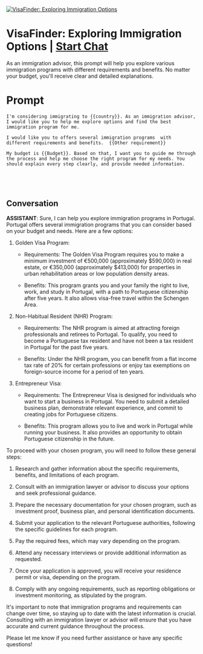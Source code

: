 
[![VisaFinder: Exploring Immigration Options](https://flow-prompt-covers.s3.us-west-1.amazonaws.com/icon/minimalist/mini_10.png)](https://gptcall.net/chat.html?data=%7B%22contact%22%3A%7B%22id%22%3A%22lmbnM9rKcR0AGvKmNLIbD%22%2C%22flow%22%3Atrue%7D%7D)
# VisaFinder: Exploring Immigration Options | [Start Chat](https://gptcall.net/chat.html?data=%7B%22contact%22%3A%7B%22id%22%3A%22lmbnM9rKcR0AGvKmNLIbD%22%2C%22flow%22%3Atrue%7D%7D)
As an immigration advisor, this prompt will help you explore various immigration programs with different requirements and benefits. No matter your budget, you'll receive clear and detailed explanations. 

# Prompt

```
I'm considering immigrating to {{country}}. As an immigration advisor, I would like you to help me explore options and find the best immigration program for me.

I would like you to offers several immigration programs  with different requirements and benefits.  {{Other requirement}}

My budget is {{Budget}}. Based on that, I want you to guide me through the process and help me choose the right program for my needs. You should explain every step clearly, and provide needed information. 





```

## Conversation

**ASSISTANT**: Sure, I can help you explore immigration programs in Portugal. Portugal offers several immigration programs that you can consider based on your budget and needs. Here are a few options:



1. Golden Visa Program:

   - Requirements: The Golden Visa Program requires you to make a minimum investment of €500,000 (approximately $590,000) in real estate, or €350,000 (approximately $413,000) for properties in urban rehabilitation areas or low population density areas.

   - Benefits: This program grants you and your family the right to live, work, and study in Portugal, with a path to Portuguese citizenship after five years. It also allows visa-free travel within the Schengen Area.



2. Non-Habitual Resident (NHR) Program:

   - Requirements: The NHR program is aimed at attracting foreign professionals and retirees to Portugal. To qualify, you need to become a Portuguese tax resident and have not been a tax resident in Portugal for the past five years.

   - Benefits: Under the NHR program, you can benefit from a flat income tax rate of 20% for certain professions or enjoy tax exemptions on foreign-source income for a period of ten years.



3. Entrepreneur Visa:

   - Requirements: The Entrepreneur Visa is designed for individuals who want to start a business in Portugal. You need to submit a detailed business plan, demonstrate relevant experience, and commit to creating jobs for Portuguese citizens.

   - Benefits: This program allows you to live and work in Portugal while running your business. It also provides an opportunity to obtain Portuguese citizenship in the future.



To proceed with your chosen program, you will need to follow these general steps:



1. Research and gather information about the specific requirements, benefits, and limitations of each program.

2. Consult with an immigration lawyer or advisor to discuss your options and seek professional guidance.

3. Prepare the necessary documentation for your chosen program, such as investment proof, business plan, and personal identification documents.

4. Submit your application to the relevant Portuguese authorities, following the specific guidelines for each program.

5. Pay the required fees, which may vary depending on the program.

6. Attend any necessary interviews or provide additional information as requested.

7. Once your application is approved, you will receive your residence permit or visa, depending on the program.

8. Comply with any ongoing requirements, such as reporting obligations or investment monitoring, as stipulated by the program.



It's important to note that immigration programs and requirements can change over time, so staying up to date with the latest information is crucial. Consulting with an immigration lawyer or advisor will ensure that you have accurate and current guidance throughout the process.



Please let me know if you need further assistance or have any specific questions!


